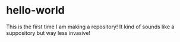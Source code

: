 # hello-world
This is the first time I am making a repository! It kind of sounds like a suppository but way less invasive!
